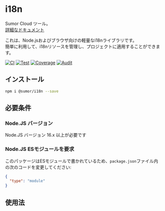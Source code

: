 # i18n

Sumor Cloud ツール。  
[詳細なドキュメント](https://sumor.cloud)

これは、Node.jsおよびブラウザ向けの軽量なi18nライブラリです。  
簡単に利用して、i18nリソースを管理し、プロジェクトに適用することができます。

[![CI](https://github.com/sumor-cloud/i18n/actions/workflows/ci.yml/badge.svg)](https://github.com/sumor-cloud/i18n/actions/workflows/ci.yml)
[![Test](https://github.com/sumor-cloud/i18n/actions/workflows/ut.yml/badge.svg)](https://github.com/sumor-cloud/i18n/actions/workflows/ut.yml)
[![Coverage](https://github.com/sumor-cloud/i18n/actions/workflows/coverage.yml/badge.svg)](https://github.com/sumor-cloud/i18n/actions/workflows/coverage.yml)
[![Audit](https://github.com/sumor-cloud/i18n/actions/workflows/audit.yml/badge.svg)](https://github.com/sumor-cloud/i18n/actions/workflows/audit.yml)

## インストール

```bash
npm i @sumor/i18n --save
```

## 必要条件

### Node.JS バージョン

Node.JS バージョン 16.x 以上が必要です

### Node.JS ESモジュールを要求

このパッケージはESモジュールで書かれているため、`package.json`ファイル内の次のコードを変更してください:

```json
{
  "type": "module"
}
```

## 使用法